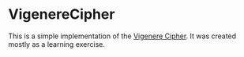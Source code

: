 # VigenereCipher
This is a simple implementation of the [Vigenere Cipher](https://en.wikipedia.org/wiki/Vigen%C3%A8re_cipher). It was created mostly as a learning exercise.
